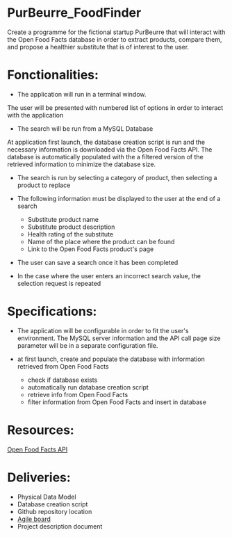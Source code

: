# PurBeurre_FoodFinder
Create a programme for the fictional startup PurBeurre that will interact with the Open Food Facts database in order to extract products, compare them, and propose a healthier substitute that is of interest to the user.

# Fonctionalities:
- The application will run in a terminal window.

The user will be presented with numbered list of options in order to interact with the application

- The search will be run from a MySQL Database

At application first launch, the database creation script is run and the necessary information is downloaded via the Open Food Facts API.
The database is automatically populated with the a filtered version of the retrieved information to minimize the database size.

- The search is run by selecting a category of product, then selecting a product to replace

- The following information must be displayed to the user at the end of a search
    - Substitute product name
    - Substitute product description
    - Health rating of the substitute
    - Name of the place where the product can be found
    - Link to the Open Food Facts product's page

- The user can save a search once it has been completed

- In the case where the user enters an incorrect search value, the selection request is repeated

# Specifications:
- The application will be configurable in order to fit the user's 
environment. The MySQL server information and the API call page size parameter 
will be in a separate configuration file.
  
- at first launch, create and populate the database with information retrieved from Open Food Facts
    - check if database exists
    - automatically run database creation script
    - retrieve info from Open Food Facts
    - filter information from Open Food Facts and insert in database

# Resources:

[Open Food Facts API](http://en.wiki.openfoodfacts.org/Project:API)

# Deliveries:
- Physical Data Model
- Database creation script
- Github repository location
- [Agile board](https://tree.taiga.io/project/slesouef-oc_purbeurre/taskboard/sprint-1-just-code-it)
- Project description document

